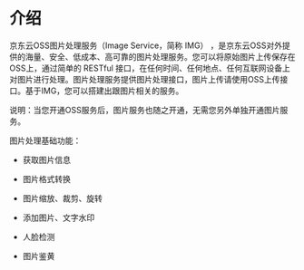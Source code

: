 # 介绍

京东云OSS图片处理服务（Image Service，简称 IMG） ，是京东云OSS对外提供的海量、安全、低成本、高可靠的图片处理服务。您可以将原始图片上传保存在OSS上，通过简单的 RESTful 接口，在任何时间、任何地点、任何互联网设备上对图片进行处理。图片处理服务提供图片处理接口，图片上传请使用OSS上传接口。基于IMG，您可以搭建出跟图片相关的服务。

说明：当您开通OSS服务后，图片服务也随之开通，无需您另外单独开通图片服务。

图片处理基础功能：

* 获取图片信息

* 图片格式转换

* 图片缩放、裁剪、旋转

* 添加图片、文字水印

* 人脸检测

* 图片鉴黄
